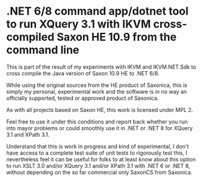 ﻿# .NET 6/8 command app/dotnet tool to run XQuery 3.1 with IKVM cross-compiled Saxon HE 10.9 from the command line

This is part of the result of my experiments with IKVM and IKVM.NET.Sdk to cross compile the Java version of Saxon 10.9 HE to .NET 6/8.

While using the original sources from the HE product of Saxonica, this is simply my personal, experimental work and the software is in
no way an officially supported, tested or approved product of Saxonica.

As with all projects based on Saxon HE, this work is licensed under MPL 2.

Feel free to use it under this conditions and report back whether you run into mayor problems or could smoothly use it in .NET or .NET 8 for XQuery 3.1 and XPath 3.1.

Understand that this is work in progress and kind of experimental, I don't have access to a complete test suite of unit tests to rigorously test this, 
I nevertheless feel it can be useful for folks to at least know about this option to run XSLT 3.0 and/or XQuery 3.1 and/or XPath 3.1 with .NET 6 or .NET 8,
without depending on the so far commercial only SaxonCS from Saxonica. 